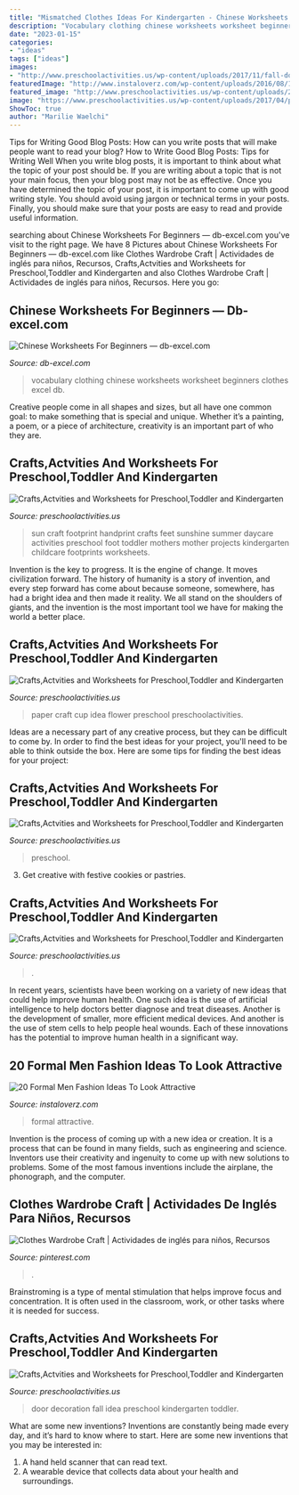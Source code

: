 ```yaml
---
title: "Mismatched Clothes Ideas For Kindergarten - Chinese Worksheets For Beginners — Db-excel.com"
description: "Vocabulary clothing chinese worksheets worksheet beginners clothes excel db"
date: "2023-01-15"
categories:
- "ideas"
tags: ["ideas"]
images:
- "http://www.preschoolactivities.us/wp-content/uploads/2017/11/fall-door-decoration-idea.jpg"
featuredImage: "http://www.instaloverz.com/wp-content/uploads/2016/08/1-Formal-Men-Fashion.jpg"
featured_image: "http://www.preschoolactivities.us/wp-content/uploads/2014/12/footprint-sun-craft.jpg"
image: "https://www.preschoolactivities.us/wp-content/uploads/2017/04/paper-plate-dinosaur-craft-ideas.jpg"
ShowToc: true
author: "Marilie Waelchi"
---
```



Tips for Writing Good Blog Posts: How can you write posts that will make people want to read your blog?
How to Write Good Blog Posts: Tips for Writing Well
When you write blog posts, it is important to think about what the topic of your post should be.  If you are writing about a topic that is not your main focus, then your blog post may not be as effective.  Once you have determined the topic of your post, it is important to come up with good writing style.  You should avoid using jargon or technical terms in your posts.  Finally, you should make sure that your posts are easy to read and provide useful information.

	

		
searching about Chinese Worksheets For Beginners — db-excel.com you've visit to the right page. We have 8 Pictures about Chinese Worksheets For Beginners — db-excel.com like Clothes Wardrobe Craft | Actividades de inglés para niños, Recursos, Crafts,Actvities and Worksheets for Preschool,Toddler and Kindergarten and also Clothes Wardrobe Craft | Actividades de inglés para niños, Recursos. Here you go:
		
    
## Chinese Worksheets For Beginners — Db-excel.com

<img loading=lazy src="https://db-excel.com/wp-content/uploads/2019/09/clothing-vocabulary-pronuncation-interactive-worksheet.jpg" onerror="this.onerror=null;this.src='https://tse2.mm.bing.net/th?id=OIP.BW8mPNUYzUumMg-IoGlehgHaKJ&amp;pid=15.1';" alt="Chinese Worksheets For Beginners — db-excel.com">

_Source: db-excel.com_

>vocabulary clothing chinese worksheets worksheet beginners clothes excel db. 

	

Creative people come in all shapes and sizes, but all have one common goal: to make something that is special and unique. Whether it’s a painting, a poem, or a piece of architecture, creativity is an important part of who they are.

    
## Crafts,Actvities And Worksheets For Preschool,Toddler And Kindergarten

<img loading=lazy src="http://www.preschoolactivities.us/wp-content/uploads/2014/12/footprint-sun-craft.jpg" onerror="this.onerror=null;this.src='https://tse2.mm.bing.net/th?id=OIP.xnTdo534gF3svs7WIRJzwAHaJ3&amp;pid=15.1';" alt="Crafts,Actvities and Worksheets for Preschool,Toddler and Kindergarten">

_Source: preschoolactivities.us_

>sun craft footprint handprint crafts feet sunshine summer daycare activities preschool foot toddler mothers mother projects kindergarten childcare footprints worksheets. 

	

Invention is the key to progress. It is the engine of change. It moves civilization forward. The history of humanity is a story of invention, and every step forward has come about because someone, somewhere, has had a bright idea and then made it reality. We all stand on the shoulders of giants, and the invention is the most important tool we have for making the world a better place.

    
## Crafts,Actvities And Worksheets For Preschool,Toddler And Kindergarten

<img loading=lazy src="http://www.preschoolactivities.us/wp-content/uploads/2016/03/paper-cup-flower-craft-idea.jpg" onerror="this.onerror=null;this.src='https://tse1.mm.bing.net/th?id=OIP.887INTiqavtnbRQ2GQXO1QHaHa&amp;pid=15.1';" alt="Crafts,Actvities and Worksheets for Preschool,Toddler and Kindergarten">

_Source: preschoolactivities.us_

>paper craft cup idea flower preschool preschoolactivities. 

	

Ideas are a necessary part of any creative process, but they can be difficult to come by. In order to find the best ideas for your project, you'll need to be able to think outside the box. Here are some tips for finding the best ideas for your project: 

    
## Crafts,Actvities And Worksheets For Preschool,Toddler And Kindergarten

<img loading=lazy src="https://www.preschoolactivities.us/wp-content/uploads/2017/04/paper-plate-dinosaur-craft-ideas.jpg" onerror="this.onerror=null;this.src='https://tse2.mm.bing.net/th?id=OIP.RLlp5kl44TQx_n2d95GSaQHaFI&amp;pid=15.1';" alt="Crafts,Actvities and Worksheets for Preschool,Toddler and Kindergarten">

_Source: preschoolactivities.us_

>preschool. 

	

3. Get creative with festive cookies or pastries.

    
## Crafts,Actvities And Worksheets For Preschool,Toddler And Kindergarten

<img loading=lazy src="https://www.preschoolactivities.us/wp-content/uploads/2015/02/spring-classroom-door-decorations.jpg" onerror="this.onerror=null;this.src='https://tse3.mm.bing.net/th?id=OIP.mVcv3v1jx7QFRsRFhkhNmgHaN4&amp;pid=15.1';" alt="Crafts,Actvities and Worksheets for Preschool,Toddler and Kindergarten">

_Source: preschoolactivities.us_

>. 

	

In recent years, scientists have been working on a variety of new ideas that could help improve human health. One such idea is the use of artificial intelligence to help doctors better diagnose and treat diseases. Another is the development of smaller, more efficient medical devices. And another is the use of stem cells to help people heal wounds. Each of these innovations has the potential to improve human health in a significant way.

    
## 20 Formal Men Fashion Ideas To Look Attractive

<img loading=lazy src="http://www.instaloverz.com/wp-content/uploads/2016/08/1-Formal-Men-Fashion.jpg" onerror="this.onerror=null;this.src='https://tse4.mm.bing.net/th?id=OIP.9PGSY77HE_9kX9QhVaXUmwHaLI&amp;pid=15.1';" alt="20 Formal Men Fashion Ideas To Look Attractive">

_Source: instaloverz.com_

>formal attractive. 

	

Invention is the process of coming up with a new idea or creation. It is a process that can be found in many fields, such as engineering and science. Inventors use their creativity and ingenuity to come up with new solutions to problems. Some of the most famous inventions include the airplane, the phonograph, and the computer.

    
## Clothes Wardrobe Craft | Actividades De Inglés Para Niños, Recursos

<img loading=lazy src="https://i.pinimg.com/736x/5a/4d/c8/5a4dc85ac9fb0b9a38b5791a1881d549.jpg" onerror="this.onerror=null;this.src='https://tse1.mm.bing.net/th?id=OIP.310TSuFyktq1h5DzN9_spwHaLH&amp;pid=15.1';" alt="Clothes Wardrobe Craft | Actividades de inglés para niños, Recursos">

_Source: pinterest.com_

>. 

	

Brainstroming is a type of mental stimulation that helps improve focus and concentration. It is often used in the classroom, work, or other tasks where it is needed for success.

    
## Crafts,Actvities And Worksheets For Preschool,Toddler And Kindergarten

<img loading=lazy src="http://www.preschoolactivities.us/wp-content/uploads/2017/11/fall-door-decoration-idea.jpg" onerror="this.onerror=null;this.src='https://tse2.mm.bing.net/th?id=OIP.hhW53hH4TMljtD6oieWQwgHaNF&amp;pid=15.1';" alt="Crafts,Actvities and Worksheets for Preschool,Toddler and Kindergarten">

_Source: preschoolactivities.us_

>door decoration fall idea preschool kindergarten toddler. 

	

What are some new inventions?
Inventions are constantly being made every day, and it’s hard to know where to start. Here are some new inventions that you may be interested in: 
1. A hand held scanner that can read text.
2. A wearable device that collects data about your health and surroundings. 

